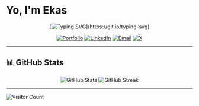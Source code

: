 # Yo, I'm Ekas 

<div align="center">

[![Typing SVG](https://readme-typing-svg.herokuapp.com?font=Fira+Code&weight=600&size=24&duration=3000&pause=1000&color=00D8FF&center=true&vCenter=true&width=500&lines=A+Place+which+feels+like+Home;)](https://git.io/typing-svg)

[![Portfolio](https://img.shields.io/badge/Portfolio-ekas.site-FF6B6B?style=for-the-badge&logo=google-chrome&logoColor=white)](https://ekas.site)
[![LinkedIn](https://img.shields.io/badge/LinkedIn-0077B5?style=for-the-badge&logo=linkedin&logoColor=white)](https://www.linkedin.com/in/ekas-7/)
[![Email](https://img.shields.io/badge/Email-Contact-4ECDC4?style=for-the-badge&logo=gmail&logoColor=white)](mailto:ekasatwal.work@gmail.com)
[![X](https://img.shields.io/badge/X-000000?style=for-the-badge&logo=x&logoColor=white)](https://x.com/your_username)

</div>

---

## 📊 GitHub Stats

<div align="center">

![GitHub Stats](https://github-readme-stats-sigma-five.vercel.app/api?username=ekas-7&show_icons=true&theme=tokyonight&hide_border=true&bg_color=0D1117&title_color=00D8FF&icon_color=00D8FF&text_color=C9D1D9)
![GitHub Streak](https://github-readme-streak-stats.herokuapp.com/?user=ekas-7&theme=tokyonight&hide_border=true&background=0D1117&stroke=00D8FF&ring=00D8FF&fire=FF6B6B)

</div>

---

![Visitor Count](https://komarev.com/ghpvc/?username=ekas-7&color=00D8FF&style=for-the-badge&label=VISITORS)

</div>
